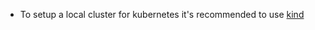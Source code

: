 - To setup a local cluster for kubernetes it's recommended to use [kind](https://kind.sigs.k8s.io/)
